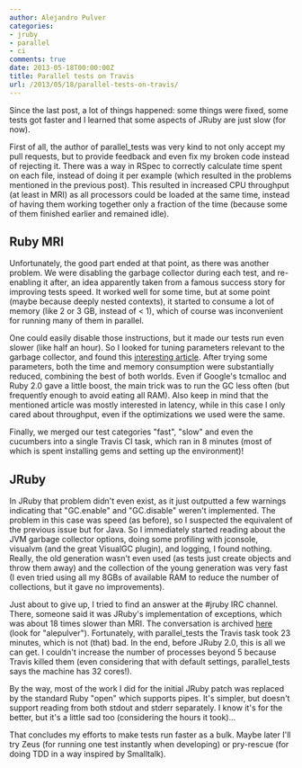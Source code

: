 ```yaml
---
author: Alejandro Pulver
categories:
- jruby
- parallel
- ci
comments: true
date: 2013-05-18T00:00:00Z
title: Parallel tests on Travis
url: /2013/05/18/parallel-tests-on-travis/
---
```


Since the last post, a lot of things happened: some things were fixed, some tests got faster and I learned that some aspects of JRuby are just slow (for now).

First of all, the author of parallel_tests was very kind to not only accept my pull requests, but to provide feedback and even fix my broken code instead of rejecting it. There was a way in RSpec to correctly calculate time spent on each file, instead of doing it per example (which resulted in the problems mentioned in the previous post). This resulted in increased CPU throughput (at least in MRI) as all processors could be loaded at the same time, instead of having them working together only a fraction of the time (because some of them finished earlier and remained idle).

<!--more-->

## Ruby MRI

Unfortunately, the good part ended at that point, as there was another problem. We were disabling the garbage collector during each test, and re-enabling it after, an idea apparently taken from a famous success story for improving tests speed. It worked well for some time, but at some point (maybe because deeply nested contexts), it started to consume a lot of memory (like 2 or 3 GB, instead of < 1), which of course was inconvenient for running many of them in parallel.

One could easily disable those instructions, but it made our tests run even slower (like half an hour). So I looked for tuning parameters relevant to the garbage collector, and found this [interesting article](http://meta.discourse.org/t/tuning-ruby-and-rails-for-discourse/4126). After trying some parameters, both the time and memory consumption were substantially reduced, combining the best of both worlds. Even if Google's tcmalloc and Ruby 2.0 gave a little boost, the main trick was to run the GC less often (but frequently enough to avoid eating all RAM). Also keep in mind that the mentioned article was mostly interested in latency, while in this case I only cared about throughput, even if the optimizations we used were the same.

Finally, we merged our test categories "fast", "slow" and even the cucumbers into a single Travis CI task, which ran in 8 minutes (most of which is spent installing gems and setting up the environment)!

## JRuby

In JRuby that problem didn't even exist, as it just outputted a few warnings indicating that "GC.enable" and "GC.disable" weren't implemented. The problem in this case was speed (as before), so I suspected the equivalent of the previous issue but for Java. So I immediately started reading about the JVM garbage collector options, doing some profiling with jconsole, visualvm (and the great VisualGC plugin), and logging, I found nothing. Really, the old generation wasn't even used (as tests just create objects and throw them away) and the collection of the young generation was very fast (I even tried using all my 8GBs of available RAM to reduce the number of collections, but it gave no improvements).

Just about to give up, I tried to find an answer at the #jruby IRC channel. There, someone said it was JRuby's implementation of exceptions, which was about 18 times slower than MRI. The conversation is archived [here](http://logs.jruby.org/jruby/2013-05-16.html) (look for "alepulver"). Fortunately, with parallel_tests the Travis task took 23 minutes, which is not (that) bad. In the end, before JRuby 2.0, this is all we can get. I couldn't increase the number of processes beyond 5 because Travis killed them (even considering that with default settings, parallel_tests says the machine has 32 cores!).

By the way, most of the work I did for the initial JRuby patch was replaced by the standard Ruby "open" which supports pipes. It's simpler, but doesn't support reading from both stdout and stderr separately. I know it's for the better, but it's a little sad too (considering the hours it took)...

That concludes my efforts to make tests run faster as a bulk. Maybe later I'll try Zeus (for running one test instantly when developing) or pry-rescue (for doing TDD in a way inspired by Smalltalk).